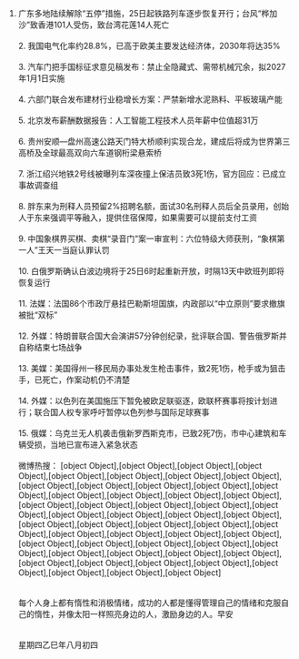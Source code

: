 1. 广东多地陆续解除“五停”措施，25日起铁路列车逐步恢复开行；台风“桦加沙”致香港101人受伤，致台湾花莲14人死亡 </br></br> 2. 我国电气化率约28.8%，已高于欧美主要发达经济体，2030年将达35% </br></br> 3. 汽车门把手国标征求意见稿发布：禁止全隐藏式、需带机械冗余，拟2027年1月1日实施 </br></br> 4. 六部门联合发布建材行业稳增长方案：严禁新增水泥熟料、平板玻璃产能 </br></br> 5. 北京发布薪酬数据报告：人工智能工程技术人员年薪中位值超31万 </br></br> 6. 贵州安顺—盘州高速公路天门特大桥顺利实现合龙，建成后将成为世界第三高桥及全球最高双向六车道钢桁梁悬索桥 </br></br> 7. 浙江绍兴地铁2号线被曝列车深夜撞上保洁员致3死1伤，官方回应：已成立事故调查组 </br></br> 8. 胖东来为刑释人员预留2%招聘名额，面试30名刑释人员后全员录用，创始人于东来强调平等融入，提供住宿保障，如果需要可以提前支付工资 </br></br> 9. 中国象棋界买棋、卖棋“录音门”案一审宣判：六位特级大师获刑，“象棋第一人”王天一当庭认罪认罚 </br></br> 10. 白俄罗斯确认白波边境将于25日6时起重新开放，时隔13天中欧班列即将恢复运行 </br></br> 11. 法媒：法国86个市政厅悬挂巴勒斯坦国旗，内政部以“中立原则”要求撤旗被批“双标” </br></br> 12. 外媒：特朗普联合国大会演讲57分钟创纪录，批评联合国、警告俄罗斯并自称结束七场战争 </br></br> 13. 美媒：美国得州一移民局办事处发生枪击事件，致2死1伤，枪手或为狙击手，已死亡，作案动机仍不清楚 </br></br> 14. 外媒：以色列在美国施压下暂免被欧足联驱逐，欧联杯赛事将按计划进行；联合国人权专家呼吁暂停以色列参与国际足球赛事 </br></br> 15. 俄媒：乌克兰无人机袭击俄新罗西斯克市，已致2死7伤，市中心建筑和车辆受损，当地已宣布进入紧急状态 </br></br> 微博热搜： [object Object],[object Object],[object Object],[object Object],[object Object],[object Object],[object Object],[object Object],[object Object],[object Object],[object Object],[object Object],[object Object],[object Object],[object Object],[object Object],[object Object],[object Object],[object Object],[object Object],[object Object],[object Object],[object Object],[object Object],[object Object],[object Object],[object Object],[object Object],[object Object],[object Object],[object Object],[object Object],[object Object],[object Object],[object Object],[object Object],[object Object],[object Object],[object Object],[object Object],[object Object],[object Object],[object Object],[object Object],[object Object],[object Object],[object Object],[object Object],[object Object],[object Object],[object Object],[object Object]</br></br></br>每个人身上都有惰性和消极情绪，成功的人都是懂得管理自己的情绪和克服自己的惰性，并像太阳一样照亮身边的人，激励身边的人。早安</br></br></br>星期四乙巳年八月初四